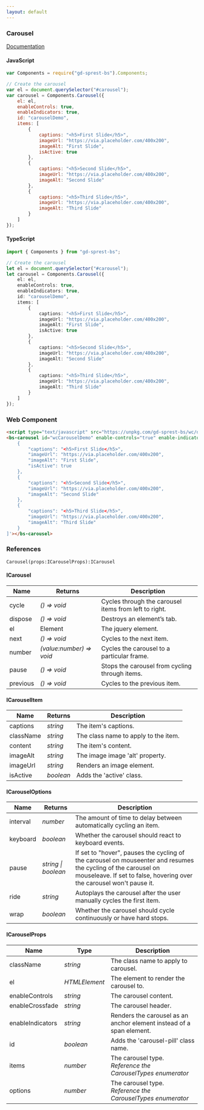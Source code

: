 ```yaml
---
layout: default
---
```


### Carousel
[Documentation](https://getbootstrap.com/docs/4.1/components/carousel)

<div id="carouselDemo"></div>

#### JavaScript
```js
var Components = require("gd-sprest-bs").Components;

// Create the carousel
var el = document.querySelector("#carousel");
var carousel = Components.Carousel({
    el: el,
    enableControls: true,
    enableIndicators: true,
    id: "carouselDemo",
    items: [
        {
            captions: "<h5>First Slide</h5>",
            imageUrl: "https://via.placeholder.com/400x200",
            imageAlt: "First Slide",
            isActive: true
        },
        {
            captions: "<h5>Second Slide</h5>",
            imageUrl: "https://via.placeholder.com/400x200",
            imageAlt: "Second Slide"
        },
        {
            captions: "<h5>Third Slide</h5>",
            imageUrl: "https://via.placeholder.com/400x200",
            imageAlt: "Third Slide"
        }
    ]
});
```

#### TypeScript

```ts
import { Components } from "gd-sprest-bs";

// Create the carousel
let el = document.querySelector("#carousel");
let carousel = Components.Carousel({
    el: el,
    enableControls: true,
    enableIndicators: true,
    id: "carouselDemo",
    items: [
        {
            captions: "<h5>First Slide</h5>",
            imageUrl: "https://via.placeholder.com/400x200",
            imageAlt: "First Slide",
            isActive: true
        },
        {
            captions: "<h5>Second Slide</h5>",
            imageUrl: "https://via.placeholder.com/400x200",
            imageAlt: "Second Slide"
        },
        {
            captions: "<h5>Third Slide</h5>",
            imageUrl: "https://via.placeholder.com/400x200",
            imageAlt: "Third Slide"
        }
    ]
});
```

### Web Component

```html
<script type="text/javascript" src="https://unpkg.com/gd-sprest-bs/wc/dist/gd-sprest-bs.js"></script>
<bs-carousel id="wcCarouselDemo" enable-controls="true" enable-indicators="true" items='[
    {
        "captions": "<h5>First Slide</h5>",
        "imageUrl": "https://via.placeholder.com/400x200",
        "imageAlt": "First Slide",
        "isActive": true
    },
    {
        "captions": "<h5>Second Slide</h5>",
        "imageUrl": "https://via.placeholder.com/400x200",
        "imageAlt": "Second Slide"
    },
    {
        "captions": "<h5>Third Slide</h5>",
        "imageUrl": "https://via.placeholder.com/400x200",
        "imageAlt": "Third Slide"
    }
]'></bs-carousel>
```

<bs-carousel id="wcCarouselDemo" enable-controls="true" enable-indicators="true" items='[
    {
        "captions": "<h5>First Slide</h5>",
        "imageUrl": "https://via.placeholder.com/400x200",
        "imageAlt": "First Slide",
        "isActive": true
    },
    {
        "captions": "<h5>Second Slide</h5>",
        "imageUrl": "https://via.placeholder.com/400x200",
        "imageAlt": "Second Slide"
    },
    {
        "captions": "<h5>Third Slide</h5>",
        "imageUrl": "https://via.placeholder.com/400x200",
        "imageAlt": "Third Slide"
    }
]'></bs-carousel>

### References

```
Carousel(props:ICarouselProps):ICarousel
```

#### ICarousel

| Name | Returns | Description |
| --- | --- | --- |
| cycle | _() => void_ | Cycles through the carousel items from left to right. |
| dispose | _() => void_ | Destroys an element’s tab. |
| el | Element | The jquery element. |
| next | _() => void_ | Cycles to the next item. |
| number | _(value:number) => void_ | Cycles the carousel to a particular frame. |
| pause | _() => void_ | Stops the carousel from cycling through items. |
| previous | _() => void_ | Cycles to the previous item. |

#### ICarouselItem

| Name | Returns | Description |
| --- | --- | --- |
| captions | _string_ | The item's captions. |
| className | _string_ | The class name to apply to the item. |
| content | _string_ | The item's content. |
| imageAlt | _string_ | The image image 'alt' property. |
| imageUrl | _string_ | Renders an image element. |
| isActive | _boolean_ | Adds the 'active' class. |

#### ICarouselOptions

| Name | Returns | Description |
| --- | --- | --- |
| interval | _number_ | The amount of time to delay between automatically cycling an item. |
| keyboard | _boolean_ | Whether the carousel should react to keyboard events. |
| pause | _string \| boolean_ | If set to "hover", pauses the cycling of the carousel on mouseenter and resumes the cycling of the carousel on mouseleave. If set to false, hovering over the carousel won't pause it. |
| ride | _string_ | Autoplays the carousel after the user manually cycles the first item. |
| wrap | _boolean_ | Whether the carousel should cycle continuously or have hard stops. |

#### ICarouselProps

| Name | Type | Description |
| --- | --- | --- |
| className | _string_ | The class name to apply to carousel. |
| el | _HTMLElement_ | The element to render the carousel to. |
| enableControls | _string_ | The carousel content. |
| enableCrossfade | _string_ | The carousel header. |
| enableIndicators | _string_ | Renders the carousel as an anchor element instead of a span element. |
| id | _boolean_ | Adds the 'carousel-pill' class name. |
| items | _number_ | The carousel type. _Reference the CarouselTypes enumerator_ |
| options | _number_ | The carousel type. _Reference the CarouselTypes enumerator_ |

<style>
.carousel { max-width: 400px; }
</style>
<script type="text/javascript">
    // Wait for the window to be loaded
    window.addEventListener("load", function() {
        // See if a carousel exists
        var carousel = document.querySelector("#carouselDemo");
        if(carousel) {
            // Render the carousel
            $REST.Components.Carousel({
                el: carousel,
                enableControls: true,
                enableIndicators: true,
                id: "carouselDemo",
                items: [
                    {
                        captions: "<h5>First Slide</h5>",
                        imageUrl: "https://via.placeholder.com/400x200",
                        imageAlt: "First Slide",
                        isActive: true
                    },
                    {
                        captions: "<h5>Second Slide</h5>",
                        imageUrl: "https://via.placeholder.com/400x200",
                        imageAlt: "Second Slide"
                    },
                    {
                        captions: "<h5>Third Slide</h5>",
                        imageUrl: "https://via.placeholder.com/400x200",
                        imageAlt: "Third Slide"
                    }
                ]
            });
        }
    });
</script>